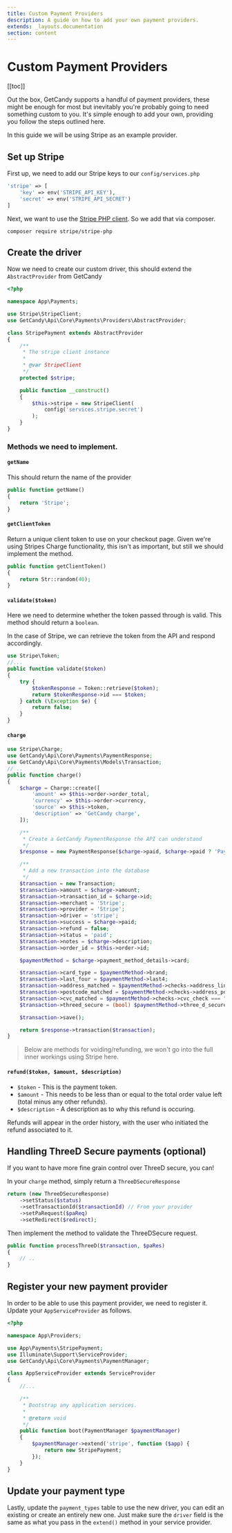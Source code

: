```yaml
---
title: Custom Payment Providers
description: A guide on how to add your own payment providers.
extends: _layouts.documentation
section: content
---
```


# Custom Payment Providers

[[toc]]

Out the box, GetCandy supports a handful of payment providers, these might be enough for most but inevitably you're probably going to need something custom to you. It's simple enough to add your own, providing you follow the steps outlined here.

In this guide we will be using Stripe as an example provider.

## Set up Stripe

First up, we need to add our Stripe keys to our `config/services.php`

```php
'stripe' => [
    'key' => env('STRIPE_API_KEY'),
    'secret' => env('STRIPE_API_SECRET')
]
```

Next, we want to use the [Stripe PHP client](https://github.com/stripe/stripe-php). So we add that via composer.

```
composer require stripe/stripe-php
```

## Create the driver

Now we need to create our custom driver, this should extend the `AbstractProvider` from GetCandy

```php
<?php

namespace App\Payments;

use Stripe\StripeClient;
use GetCandy\Api\Core\Payments\Providers\AbstractProvider;

class StripePayment extends AbstractProvider
{
    /**
     * The stripe client instance
     *
     * @var StripeClient
     */
    protected $stripe;

    public function __construct()
    {
        $this->stripe = new StripeClient(
            config('services.stripe.secret')
        );
    }
}
```

### Methods we need to implement.

#### `getName`

This should return the name of the provider

```php
public function getName()
{
    return 'Stripe';
}
```

#### `getClientToken`
Return a unique client token to use on your checkout page. Given we're using Stripes Charge functionality, this isn't as important, but still we should implement the method.

```php
public function getClientToken()
{
    return Str::random(40);
}
```

#### `validate($token)`
Here we need to determine whether the token passed through is valid. This method should return a `boolean`.

In the case of Stripe, we can retrieve the token from the API and respond accordingly.

```php
use Stripe\Token;
//...
public function validate($token)
{
    try {
        $tokenResponse = Token::retrieve($token);
        return $tokenResponse->id === $token;
    } catch (\Exception $e) {
        return false;
    }
}
```

#### `charge`

```php
use Stripe\Charge;
use GetCandy\Api\Core\Payments\PaymentResponse;
use GetCandy\Api\Core\Payments\Models\Transaction;
// ..
public function charge()
{
    $charge = Charge::create([
        'amount' => $this->order->order_total,
        'currency' => $this->order->currency,
        'source' => $this->token,
        'description' => 'GetCandy charge',
    ]);

    /**
     * Create a GetCandy PaymentResponse the API can understand
     */
    $response = new PaymentResponse($charge->paid, $charge->paid ? 'Payment Complete' : 'Payment Failed');

    /**
     * Add a new transaction into the database
     */
    $transaction = new Transaction;
    $transaction->amount = $charge->amount;
    $transaction->transaction_id = $charge->id;
    $transaction->merchant = 'Stripe';
    $transaction->provider = 'Stripe';
    $transaction->driver = 'stripe';
    $transaction->success = $charge->paid;
    $transaction->refund = false;
    $transaction->status = 'paid';
    $transaction->notes = $charge->description;
    $transaction->order_id = $this->order->id;

    $paymentMethod = $charge->payment_method_details->card;

    $transaction->card_type = $paymentMethod->brand;
    $transaction->last_four = $paymentMethod->last4;
    $transaction->address_matched = $paymentMethod->checks->address_line1_check === "pass";
    $transaction->postcode_matched = $paymentMethod->checks->address_postal_code_check === "pass";
    $transaction->cvc_matched = $paymentMethod->checks->cvc_check === "pass";
    $transaction->threed_secure = (bool) $paymentMethod->three_d_secure;

    $transaction->save();

    return $response->transaction($transaction);
}
```

> Below are methods for voiding/refunding, we won't go into the full inner workings using Stripe here.

#### `refund($token, $amount, $description)`

- `$token` - This is the payment token.
- `$amount` - This needs to be less than or equal to the total order value left (total minus any other refunds).
- `$description` - A description as to why this refund is occuring.

Refunds will appear in the order history, with the user who initiated the refund associated to it.

## Handling ThreeD Secure payments (optional)

If you want to have more fine grain control over ThreeD secure, you can!

In your `charge` method, simply return a `ThreeDSecureResponse`

```php
return (new ThreeDSecureResponse)
    ->setStatus($status)
    ->setTransactionId($transactionId) // From your provider
    ->setPaRequest($paReq)
    ->setRedirect($redirect);
```

Then implement the method to validate the ThreeDSecure request.

```php
public function processThreeD($transaction, $paRes)
{
    // ..
}
```

## Register your new payment provider
In order to be able to use this payment provider, we need to register it. Update your `AppServiceProvider` as follows.

```php
<?php

namespace App\Providers;

use App\Payments\StripePayment;
use Illuminate\Support\ServiceProvider;
use GetCandy\Api\Core\Payments\PaymentManager;

class AppServiceProvider extends ServiceProvider
{
    //...

    /**
     * Bootstrap any application services.
     *
     * @return void
     */
    public function boot(PaymentManager $paymentManager)
    {
        $paymentManager->extend('stripe', function ($app) {
            return new StripePayment;
        });
    }
}
```

## Update your payment type
Lastly, update the `payment_types` table to use the new driver, you can edit an existing or create an entirely new one. Just make sure the `driver` field is the same as what you pass in the `extend()` method in your service provider.